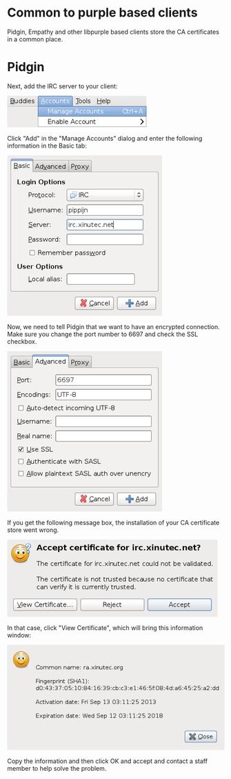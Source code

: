 Common to purple based clients
==============================

Pidgin, Empathy and other libpurple based clients store the CA certificates in
a common place.

Pidgin
======

Next, add the IRC server to your client:

![Manage Accounts](screenshots/pidgin1.png)

Click "Add" in the "Manage Accounts" dialog and enter the following
information in the Basic tab:

![Add Account](screenshots/pidgin2.png)

Now, we need to tell Pidgin that we want to have an encrypted connection. Make
sure you change the port number to 6697 and check the SSL checkbox.

![SSL Settings](screenshots/pidgin3.png)

If you get the following message box, the installation of your CA certificate
store went wrong.

![Invalid Certificate](screenshots/pidgin4.png)

In that case, click "View Certificate", which will bring this information
window:

![Invalid Certificate](screenshots/pidgin5.png)

Copy the information and then click OK and accept and contact a staff member
to help solve the problem.
